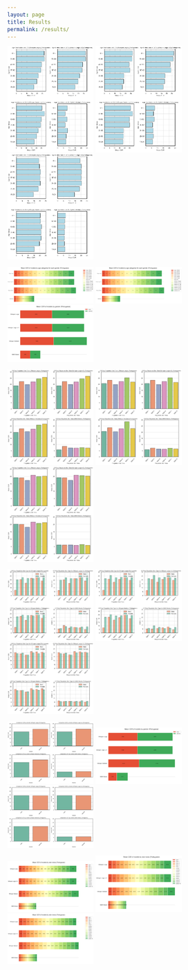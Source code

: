 ```yaml
---
layout: page
title: Results
permalink: /results/
---
```


<p float="left">
  <img src="/assets/graphs/initial/port_init_age_cer.png" width="200" />
  <img src="/assets/graphs/naive/port_naive_age_cer.png" width="200" /> 
  <img src="/assets/graphs/smote/port_smote_age_cer.png" width="200" />
</p>

<p float="left">
  <img src="/assets/graphs/initial/port_init_age+gen_cer.png" width="200" />
  <img src="/assets/graphs/naive/port_naive_age_gen_distr_cer.png" width="200" /> 
  <img src="/assets/graphs/smote/port_smote_distrage_cer.png" width="200" />
</p>


<p float="left">
  <img src="/assets/graphs/initial/port_init_fitz_cer.png" width="200" />
  <img src="/assets/graphs/naive/port_naive_fitz_cer.png.png" width="200" /> 
  <img src="/assets/graphs/smote/port_smote_fitz_cer.png" width="200" />
</p>


<p float="left">
  <img src="/assets/graphs/initial/port_init_fitz_gen_cer.png .png" width="200" />
  <img src="/assets/graphs/naive/port_naive_fitz_gen_cer.png" width="200" /> 
  <img src="/assets/graphs/smote/port_smote_fitzgen_cer.png" width="200" />
</p>


<p float="left">
  <img src="/assets/graphs/initial/port_init_gen_cer.png" width="200" />
  <img src="/assets/graphs/naive/port_naive_gen_distr_cer.png" width="200" /> 
  <img src="/assets/graphs/smote/port_smote_gender_cer.png" width="200" />
</p>


<p float="left">
  <img src="/assets/graphs/initial/port_init_skintones_cer.png" width="200" />
  <img src="/assets/graphs/naive/port_naive_skintones_cer.png" width="200" /> 
  <img src="/assets/graphs/smote/port_smote_tones_cer.png" width="200" />
</p>



